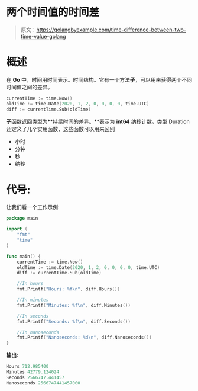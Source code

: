 # 两个时间值的时间差

> 原文：<https://golangbyexample.com/time-difference-between-two-time-value-golang>

# **概述**

在 **Go** 中，时间用时间表示。时间结构。它有一个方法**子**，可以用来获得两个不同时间值之间的差异。

```go
currentTime := time.Now()
oldTime := time.Date(2020, 1, 2, 0, 0, 0, 0, time.UTC)
diff := currentTime.Sub(oldTime)
```

**子**函数返回类型为**持续时间的差异。**表示为 **int64** 纳秒计数。类型 Duration 还定义了几个实用函数，这些函数可以用来区别

*   小时
*   分钟
*   秒
*   纳秒

# **代号:**

让我们看一个工作示例:

```go
package main

import (
    "fmt"
    "time"
)

func main() {
    currentTime := time.Now()
    oldTime := time.Date(2020, 1, 2, 0, 0, 0, 0, time.UTC)
    diff := currentTime.Sub(oldTime)

    //In hours
    fmt.Printf("Hours: %f\n", diff.Hours())

    //In minutes
    fmt.Printf("Minutes: %f\n", diff.Minutes())

    //In seconds
    fmt.Printf("Seconds: %f\n", diff.Seconds())

    //In nanoseconds
    fmt.Printf("Nanoseconds: %d\n", diff.Nanoseconds())
}
```

**输出:**

```go
Hours 712.985400
Minutes 42779.124024
Seconds 2566747.441457
Nanoseconds 2566747441457000
```